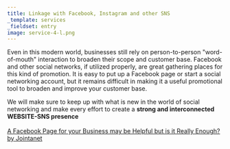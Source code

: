 ```yaml
---
title: Linkage with Facebook, Instagram and other SNS 
_template: services
_fieldset: entry
image: service-4-l.png
---
```

Even in this modern world, businesses still rely on person-to-person &quot;word-of-mouth&quot; interaction to broaden their scope and customer base.  Facebook and other social networks, if utilized properly, are great gathering places for this kind of promotion.  It is easy to put up a Facebook page or start a social networking account, but it remains difficult in making  it a useful promotional tool to broaden and improve your customer base.

We will make sure to keep up with what is new in the world of social networking and make every effort to create a **strong and interconnected WEBSITE-SNS presence**
<br><br>
[A Facebook Page for your Business may be Helpful but is it Really Enough? by Jointanet](/articles/facebook)
